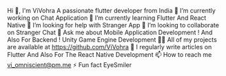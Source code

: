 Hi 👋, I'm ViVohra
A passionate flutter developer from India
🔭 I’m currently working on Chat Application
🌱 I’m currently learning Flutter And React Native
🤝 I’m looking for help with Stranger App
👯 I’m looking to collaborate on Stranger Chat
💬 Ask me about Mobile Application Development ! And Also For Backend ! Unity Game Engine Development
👨‍💻 All of my projects are available at https://github.com/ViVohra
📝 I regularly write articles on Flutter And Also For The React Native Development
📫 How to reach me vi_omniscient@pm.me
⚡ Fun fact EyeSmiler
